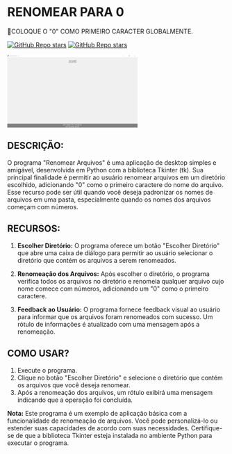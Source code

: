 # RENOMEAR PARA 0
🎈COLOQUE O "0" COMO PRIMEIRO CARACTER GLOBALMENTE.

[![GitHub Repo stars](https://img.shields.io/badge/VILHALVA-GITHUB-03A9F4?logo=github)](https://github.com/VILHALVA)
[![GitHub Repo stars](https://img.shields.io/badge/MEUS-CURSOS-03A9F4?logo=github)](https://github.com/VILHALVA?tab=repositories&q=CURSO&type=public&language=&sort=)

<img src="FOTO.png" align="center" width="300"> <br>

## DESCRIÇÃO:
O programa "Renomear Arquivos" é uma aplicação de desktop simples e amigável, desenvolvida em Python com a biblioteca Tkinter (tk). Sua principal finalidade é permitir ao usuário renomear arquivos em um diretório escolhido, adicionando "0" como o primeiro caractere do nome do arquivo. Esse recurso pode ser útil quando você deseja padronizar os nomes de arquivos em uma pasta, especialmente quando os nomes dos arquivos começam com números.

## RECURSOS:
1. **Escolher Diretório:** O programa oferece um botão "Escolher Diretório" que abre uma caixa de diálogo para permitir ao usuário selecionar o diretório que contém os arquivos a serem renomeados.

2. **Renomeação dos Arquivos:** Após escolher o diretório, o programa verifica todos os arquivos no diretório e renomeia qualquer arquivo cujo nome comece com números, adicionando um "0" como o primeiro caractere.

3. **Feedback ao Usuário:** O programa fornece feedback visual ao usuário para informar que os arquivos foram renomeados com sucesso. Um rótulo de informações é atualizado com uma mensagem após a renomeação.

## COMO USAR? 
1. Execute o programa.
2. Clique no botão "Escolher Diretório" e selecione o diretório que contém os arquivos que você deseja renomear.
3. Após a renomeação dos arquivos, um rótulo exibirá uma mensagem indicando que a operação foi concluída.

**Nota:** Este programa é um exemplo de aplicação básica com a funcionalidade de renomeação de arquivos. Você pode personalizá-lo ou estender suas capacidades de acordo com suas necessidades. Certifique-se de que a biblioteca Tkinter esteja instalada no ambiente Python para executar o programa.
